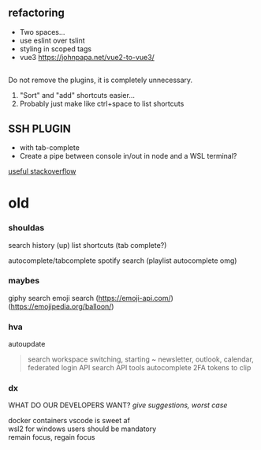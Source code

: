 ## refactoring
- Two spaces...
- use eslint over tslint
- styling in scoped tags
- vue3 https://johnpapa.net/vue2-to-vue3/


##
Do not remove the plugins, it is completely unnecessary.

1. "Sort" and "add" shortcuts easier...
2. Probably just make like ctrl+space to list shortcuts

## SSH PLUGIN
- with tab-complete
- Create a pipe between console in/out in node and a WSL terminal?

[useful stackoverflow](https://stackoverflow.com/questions/5649891/node-js-sending-key-shortcuts-to-child-process)  


old
================

### shouldas
search history (up)
list shortcuts (tab complete?)

autocomplete/tabcomplete
spotify search (playlist autocomplete omg)

### maybes
giphy search
emoji search (https://emoji-api.com/) (https://emojipedia.org/balloon/)


### hva
autoupdate

> search
> workspace switching, starting ~
> newsletter, outlook, calendar, 
> federated login
> API search
> API tools autocomplete
> 2FA tokens to clip



### dx
WHAT DO OUR DEVELOPERS WANT?
_give suggestions, worst case_

docker containers vscode is sweet af  
wsl2 for windows users should be mandatory  
remain focus, regain focus